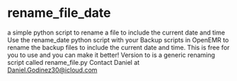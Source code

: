 # rename_file_date
a simple python script to rename a file to include the current date and time
Use the rename_date python script with your Backup scripts in OpenEMR to rename the backup files to include the current date and time.
This is free for you to use and you can make it better!
Version to is a generic renaming script called rename_file.py
Contact Daniel at Daniel.Godinez30@icloud.com



